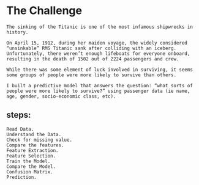 # The Challenge
    The sinking of the Titanic is one of the most infamous shipwrecks in history.

    On April 15, 1912, during her maiden voyage, the widely considered “unsinkable” RMS Titanic sank after colliding with an iceberg. Unfortunately, there weren’t enough lifeboats for everyone onboard, resulting in the death of 1502 out of 2224 passengers and crew.

    While there was some element of luck involved in surviving, it seems some groups of people were more likely to survive than others.

    I built a predictive model that answers the question: “what sorts of people were more likely to survive?” using passenger data (ie name, age, gender, socio-economic class, etc).

## steps:
    Read Data.
    Understand the Data.
    Check for missing value.
    Compare the features.
    Feature Extraction.
    Feature Selection.
    Train the Model.
    Compare the Model.
    Confusion Matrix.
    Prediction.
